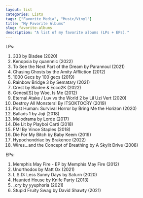 ```yaml
---
layout: list
categories: Lists
tags: ["Favorite Media", "Music/Vinyl"]
title: "My Favorite Albums"
slug: favorite-albums
description: "A list of my favorite albums (LPs + EPs)."
---
```


LPs:
1. 333 by Bladee (2020)
2. Kenopsia by quannnic (2022)
3. To See the Next Part of the Dream by Parannoul (2021)
4. Chasing Ghosts by the Amity Affliction (2012)
5. 1000 Gecs by 100 gecs (2019)
6. Rainbow Bridge 3 by Sematary (2021)
7. Crest by Bladee & Ecco2K (2022)
8. Genesi[S] by Woe, Is Me (2012)
9. Eternal Atake / Luv vs the World 2 by Lil Uzi Vert (2020)
10. Destroy All Monsters! By ITSOKTOCRY (2019)
11. Post Human: Survival Horror by Bring Me the Horizon (2020)
12. Ballads 1 by Joji (2018)
13. Melodrama by Lorde (2017)
14. Die Lit by Playboi Carti (2018)
15. FM! By Vince Staples (2018)
16. Die For My Bitch by Baby Keem (2019)
17. Hypochondriac by Brakence (2022)
18. Wires...and the Concept of Breathing by A Skylit Drive (2008)

EPs:
1. Memphis May Fire - EP by Memphis May Fire (2012)
2. Unorthodox by Matt Ox (2021)
3. L.S.D: Less Sunny Days by Saturn (2020)
4. Haunted House by Knife Party (2013)
5. _cry by yyuphoria (2021)
6. Stupid Fruity Swag by David Shawty (2021)